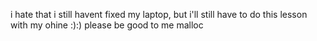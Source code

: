 i hate that i still havent fixed my laptop, but i'll still have to do this lesson with my ohine :):) please be good to me malloc
